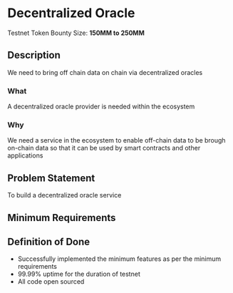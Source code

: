 # Decentralized Oracle

Testnet Token Bounty Size: **150MM to 250MM**

## Description

We need to bring off chain data on chain via decentralized oracles

### What

A decentralized oracle provider is needed within the ecosystem

### Why

We need a service in the ecosystem to enable off-chain data to be brough on-chain data so that it can be used by smart contracts and other applications

## Problem Statement

To build a decentralized oracle service

## Minimum Requirements




## Definition of Done

- Successfully implemented the minimum features as per the minimum requirements
- 99.99% uptime for the duration of testnet
- All code open sourced